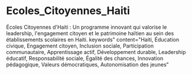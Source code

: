 # Ecoles_Citoyennes_Haiti
Écoles Citoyennes d'Haiti : Un programme innovant qui valorise le leadership, l'engagement citoyen et le patrimoine haïtien au sein des établissements scolaires en Haiti.
keywords" content="Haiti, Éducation civique, Engagement citoyen, Inclusion sociale, Participation communautaire, Apprentissage actif, Développement durable, Leadership éducatif, Responsabilité sociale, Égalité des chances, Innovation pédagogique, Valeurs démocratiques, Autonomisation des jeunes"
